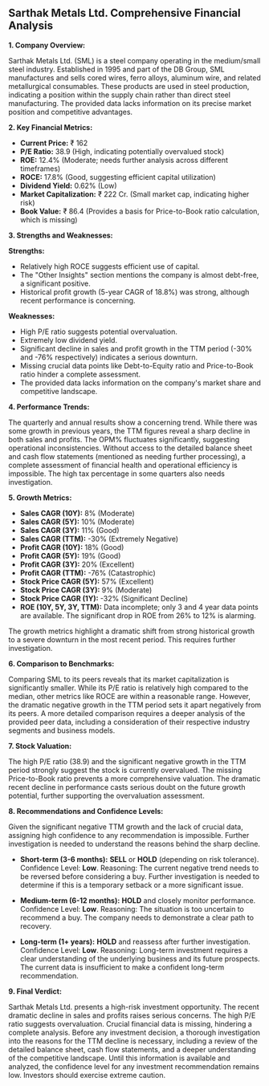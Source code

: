 ## Sarthak Metals Ltd. Comprehensive Financial Analysis

**1. Company Overview:**

Sarthak Metals Ltd. (SML) is a steel company operating in the medium/small steel industry.  Established in 1995 and part of the DB Group, SML manufactures and sells cored wires, ferro alloys, aluminum wire, and related metallurgical consumables.  These products are used in steel production, indicating a position within the supply chain rather than direct steel manufacturing.  The provided data lacks information on its precise market position and competitive advantages.

**2. Key Financial Metrics:**

* **Current Price:** ₹ 162
* **P/E Ratio:** 38.9 (High, indicating potentially overvalued stock)
* **ROE:** 12.4% (Moderate; needs further analysis across different timeframes)
* **ROCE:** 17.8% (Good, suggesting efficient capital utilization)
* **Dividend Yield:** 0.62% (Low)
* **Market Capitalization:** ₹ 222 Cr. (Small market cap, indicating higher risk)
* **Book Value:** ₹ 86.4 (Provides a basis for Price-to-Book ratio calculation, which is missing)


**3. Strengths and Weaknesses:**

**Strengths:**

* Relatively high ROCE suggests efficient use of capital.
*  The "Other Insights" section mentions the company is almost debt-free, a significant positive.
* Historical profit growth (5-year CAGR of 18.8%) was strong, although recent performance is concerning.

**Weaknesses:**

* High P/E ratio suggests potential overvaluation.
* Extremely low dividend yield.
* Significant decline in sales and profit growth in the TTM period (-30% and -76% respectively) indicates a serious downturn.
* Missing crucial data points like Debt-to-Equity ratio and Price-to-Book ratio hinder a complete assessment.
* The provided data lacks information on the company's market share and competitive landscape.


**4. Performance Trends:**

The quarterly and annual results show a concerning trend. While there was some growth in previous years, the TTM figures reveal a sharp decline in both sales and profits.  The OPM% fluctuates significantly, suggesting operational inconsistencies.  Without access to the detailed balance sheet and cash flow statements (mentioned as needing further processing), a complete assessment of financial health and operational efficiency is impossible.  The high tax percentage in some quarters also needs investigation.

**5. Growth Metrics:**

* **Sales CAGR (10Y):** 8% (Moderate)
* **Sales CAGR (5Y):** 10% (Moderate)
* **Sales CAGR (3Y):** 11% (Good)
* **Sales CAGR (TTM):** -30% (Extremely Negative)
* **Profit CAGR (10Y):** 18% (Good)
* **Profit CAGR (5Y):** 19% (Good)
* **Profit CAGR (3Y):** 20% (Excellent)
* **Profit CAGR (TTM):** -76% (Catastrophic)
* **Stock Price CAGR (5Y):** 57% (Excellent)
* **Stock Price CAGR (3Y):** 9% (Moderate)
* **Stock Price CAGR (1Y):** -32% (Significant Decline)
* **ROE (10Y, 5Y, 3Y, TTM):**  Data incomplete; only 3 and 4 year data points are available.  The significant drop in ROE from 26% to 12% is alarming.

The growth metrics highlight a dramatic shift from strong historical growth to a severe downturn in the most recent period. This requires further investigation.

**6. Comparison to Benchmarks:**

Comparing SML to its peers reveals that its market capitalization is significantly smaller.  While its P/E ratio is relatively high compared to the median, other metrics like ROCE are within a reasonable range.  However, the dramatic negative growth in the TTM period sets it apart negatively from its peers.  A more detailed comparison requires a deeper analysis of the provided peer data, including a consideration of their respective industry segments and business models.

**7. Stock Valuation:**

The high P/E ratio (38.9) and the significant negative growth in the TTM period strongly suggest the stock is currently overvalued.  The missing Price-to-Book ratio prevents a more comprehensive valuation.  The dramatic recent decline in performance casts serious doubt on the future growth potential, further supporting the overvaluation assessment.

**8. Recommendations and Confidence Levels:**

Given the significant negative TTM growth and the lack of crucial data, assigning high confidence to any recommendation is impossible.  Further investigation is needed to understand the reasons behind the sharp decline.

* **Short-term (3-6 months):**  **SELL** or **HOLD** (depending on risk tolerance).  Confidence Level: **Low**.  Reasoning: The current negative trend needs to be reversed before considering a buy.  Further investigation is needed to determine if this is a temporary setback or a more significant issue.

* **Medium-term (6-12 months):**  **HOLD** and closely monitor performance. Confidence Level: **Low**. Reasoning:  The situation is too uncertain to recommend a buy.  The company needs to demonstrate a clear path to recovery.

* **Long-term (1+ years):**  **HOLD** and reassess after further investigation. Confidence Level: **Low**. Reasoning:  Long-term investment requires a clear understanding of the underlying business and its future prospects.  The current data is insufficient to make a confident long-term recommendation.


**9. Final Verdict:**

Sarthak Metals Ltd. presents a high-risk investment opportunity.  The recent dramatic decline in sales and profits raises serious concerns.  The high P/E ratio suggests overvaluation.  Crucial financial data is missing, hindering a complete analysis.  Before any investment decision, a thorough investigation into the reasons for the TTM decline is necessary, including a review of the detailed balance sheet, cash flow statements, and a deeper understanding of the competitive landscape.  Until this information is available and analyzed, the confidence level for any investment recommendation remains low.  Investors should exercise extreme caution.
